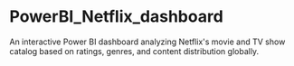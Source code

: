 # PowerBI_Netflix_dashboard
An interactive Power BI dashboard analyzing Netflix's movie and TV show catalog based on ratings, genres, and content distribution globally.

